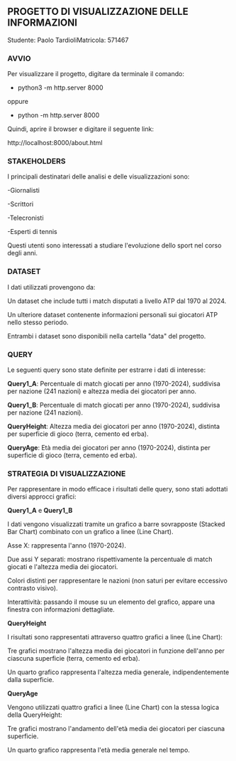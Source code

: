 ## PROGETTO DI VISUALIZZAZIONE DELLE INFORMAZIONI

Studente: Paolo TardioliMatricola: 571467


### AVVIO

Per visualizzare il progetto, digitare da terminale il comando:

* python3 -m http.server 8000 

oppure

* python -m http.server 8000 

Quindi, aprire il browser e digitare il seguente link:

http://localhost:8000/about.html


### STAKEHOLDERS

I principali destinatari delle analisi e delle visualizzazioni sono:

-Giornalisti

-Scrittori

-Telecronisti

-Esperti di tennis

Questi utenti sono interessati a studiare l'evoluzione dello sport nel corso degli anni.


### DATASET

I dati utilizzati provengono da:

Un dataset che include tutti i match disputati a livello ATP dal 1970 al 2024.

Un ulteriore dataset contenente informazioni personali sui giocatori ATP nello stesso periodo.

Entrambi i dataset sono disponibili nella cartella "data" del progetto.


### QUERY

Le seguenti query sono state definite per estrarre i dati di interesse:

<b>Query1_A</b>: Percentuale di match giocati per anno (1970-2024), suddivisa per nazione (241 nazioni) e altezza media dei giocatori per anno.

<b>Query1_B</b>: Percentuale di match giocati per anno (1970-2024), suddivisa per nazione (241 nazioni).

<b>QueryHeight</b>: Altezza media dei giocatori per anno (1970-2024), distinta per superficie di gioco (terra, cemento ed erba).

<b>QueryAge</b>: Età media dei giocatori per anno (1970-2024), distinta per superficie di gioco (terra, cemento ed erba).


### STRATEGIA DI VISUALIZZAZIONE

Per rappresentare in modo efficace i risultati delle query, sono stati adottati diversi approcci grafici:

<b>Query1_A</b> e <b>Query1_B</b>

I dati vengono visualizzati tramite un grafico a barre sovrapposte (Stacked Bar Chart) combinato con un grafico a linee (Line Chart).

Asse X: rappresenta l'anno (1970-2024).

Due assi Y separati: mostrano rispettivamente la percentuale di match giocati e l'altezza media dei giocatori.

Colori distinti per rappresentare le nazioni (non saturi per evitare eccessivo contrasto visivo).

Interattività: passando il mouse su un elemento del grafico, appare una finestra con informazioni dettagliate.

<b>QueryHeight</b>

I risultati sono rappresentati attraverso quattro grafici a linee (Line Chart):

Tre grafici mostrano l'altezza media dei giocatori in funzione dell'anno per ciascuna superficie (terra, cemento ed erba).

Un quarto grafico rappresenta l'altezza media generale, indipendentemente dalla superficie.

<b>QueryAge</b>

Vengono utilizzati quattro grafici a linee (Line Chart) con la stessa logica della QueryHeight:

Tre grafici mostrano l'andamento dell'età media dei giocatori per ciascuna superficie.

Un quarto grafico rappresenta l'età media generale nel tempo.